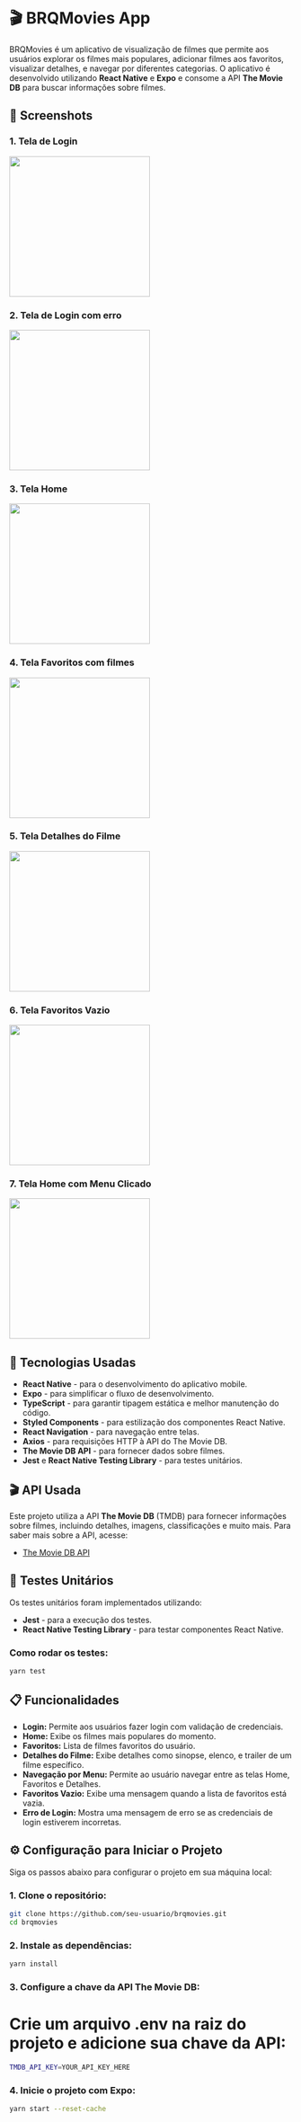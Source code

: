# 🎬 BRQMovies App

BRQMovies é um aplicativo de visualização de filmes que permite aos usuários explorar os filmes mais populares, adicionar filmes aos favoritos, visualizar detalhes, e navegar por diferentes categorias. O aplicativo é desenvolvido utilizando **React Native** e **Expo** e consome a API **The Movie DB** para buscar informações sobre filmes.

## 📱 Screenshots

### 1. Tela de Login

<img src="path_to_image/tela-login.png" width="250"/>

### 2. Tela de Login com erro

<img src="path_to_image/tela-login-erro.png" width="250"/>

### 3. Tela Home

<img src="path_to_image/tela-home.png" width="250"/>

### 4. Tela Favoritos com filmes

<img src="path_to_image/tela-favoritos.png" width="250"/>

### 5. Tela Detalhes do Filme

<img src="path_to_image/tela-detalhes-filme.png" width="250"/>

### 6. Tela Favoritos Vazio

<img src="path_to_image/tela-favoritos-vazio.png" width="250"/>

### 7. Tela Home com Menu Clicado

<img src="path_to_image/tela-home-menu.png" width="250"/>

## 🚀 Tecnologias Usadas

- **React Native** - para o desenvolvimento do aplicativo mobile.
- **Expo** - para simplificar o fluxo de desenvolvimento.
- **TypeScript** - para garantir tipagem estática e melhor manutenção do código.
- **Styled Components** - para estilização dos componentes React Native.
- **React Navigation** - para navegação entre telas.
- **Axios** - para requisições HTTP à API do The Movie DB.
- **The Movie DB API** - para fornecer dados sobre filmes.
- **Jest** e **React Native Testing Library** - para testes unitários.

## 🎬 API Usada

Este projeto utiliza a API **The Movie DB** (TMDB) para fornecer informações sobre filmes, incluindo detalhes, imagens, classificações e muito mais. Para saber mais sobre a API, acesse:

- [The Movie DB API](https://developers.themoviedb.org/3)

## 🧪 Testes Unitários

Os testes unitários foram implementados utilizando:

- **Jest** - para a execução dos testes.
- **React Native Testing Library** - para testar componentes React Native.

### Como rodar os testes:

```bash
yarn test
```

## 📋 Funcionalidades

- **Login:** Permite aos usuários fazer login com validação de credenciais.
- **Home:** Exibe os filmes mais populares do momento.
- **Favoritos:** Lista de filmes favoritos do usuário.
- **Detalhes do Filme:** Exibe detalhes como sinopse, elenco, e trailer de um filme específico.
- **Navegação por Menu:** Permite ao usuário navegar entre as telas Home, Favoritos e Detalhes.
- **Favoritos Vazio:** Exibe uma mensagem quando a lista de favoritos está vazia.
- **Erro de Login:** Mostra uma mensagem de erro se as credenciais de login estiverem incorretas.

## ⚙️ Configuração para Iniciar o Projeto

Siga os passos abaixo para configurar o projeto em sua máquina local:

### 1. Clone o repositório:

```bash
git clone https://github.com/seu-usuario/brqmovies.git
cd brqmovies
```

### 2. Instale as dependências:

```bash
yarn install
```

### 3. Configure a chave da API The Movie DB:

# Crie um arquivo .env na raiz do projeto e adicione sua chave da API:

```bash
TMDB_API_KEY=YOUR_API_KEY_HERE
```

### 4. Inicie o projeto com Expo:

```bash
yarn start --reset-cache
```
